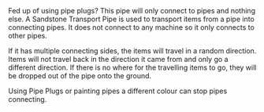 <lore>
Fed up of using pipe plugs? This pipe will only connect to pipes and nothing else.
</lore>
<no_lore>
A Sandstone Transport Pipe is used to transport items from a pipe into connecting pipes.
</no_lore>

<recipes stack="buildcrafttransport:pipe_items_sandstone_colorless"/>

<chapter name="Pipe Mechanics"/>
It does not connect to any machine so it only connects to other pipes.

If it has multiple connecting sides, the items will travel in a random direction.
Items will not travel back in the direction it came from and only go a different direction.
If there is no where for the travelling items to go, they will be dropped out of the pipe onto the ground.

Using Pipe Plugs or painting pipes a different colour can stop pipes connecting.

<usages stack="buildcrafttransport:pipe_items_sandstone_colorless"/>